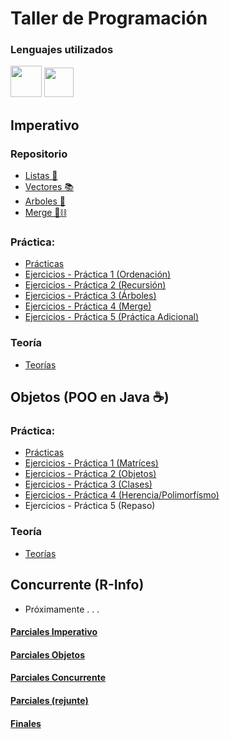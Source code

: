# Taller de Programación
### Lenguajes utilizados
<p>
  <img src="https://raw.githubusercontent.com/jmnote/z-icons/master/svg/java.svg" width="50"/>
  <img src="https://roxyfrangutierrezblog.files.wordpress.com/2015/03/lazarus_logo_new.png" width="47"/>
</p>

## Imperativo
### Repositorio
- [Listas 🧾](/Imperativo/Repositorio/Listas/)
- [Vectores 📚](/Imperativo/Repositorio/Vectores/)
- [Arboles 🌳](/Imperativo/Repositorio/Arboles/)
- [Merge 🔗⛓](/Imperativo/Repositorio/Merge/)
### Práctica:
- [Prácticas](/Imperativo/2022%20-%202°%20Semestre/Práctica)
- [Ejercicios - Práctica 1 (Ordenación)](/Imperativo/2022%20-%202°%20Semestre/Práctica/Práctica%201)
- [Ejercicios - Práctica 2 (Recursión)](/Imperativo/2022%20-%202°%20Semestre/Práctica/Práctica%202)
- [Ejercicios - Práctica 3 (Árboles)](/Imperativo/2022%20-%202°%20Semestre/Práctica/Práctica%203)
- [Ejercicios - Práctica 4 (Merge)](/Imperativo/2022%20-%202°%20Semestre/Práctica/Práctica%204)
- [Ejercicios - Práctica 5 (Práctica Adicional)](/Imperativo/2022%20-%202°%20Semestre/Práctica/Práctica%205%20-%20Adicional)
### Teoría
- [Teorías](/Imperativo/2022%20-%202°%20Semestre/Teoría)
## Objetos (POO en Java ☕)
### Práctica:
- [Prácticas](/Objetos/2022%20-%202°%20Semestre/Práctica)
- [Ejercicios - Práctica 1 (Matríces)](/Objetos/2022%20-%202°%20Semestre/Práctica/TP2022_ProyectoAlumnos/src/tema1)
- [Ejercicios - Práctica 2 (Objetos)](/Objetos/2022%20-%202°%20Semestre/Práctica/TP2022_ProyectoAlumnos/src/tema2)
- [Ejercicios - Práctica 3 (Clases)](/Objetos/2022%20-%202°%20Semestre/Práctica/TP2022_ProyectoAlumnos/src/tema3)
- [Ejercicios - Práctica 4 (Herencia/Polimorfísmo)](/Objetos/2022%20-%202°%20Semestre/Práctica/TP2022_ProyectoAlumnos/src/tema4)
- Ejercicios - Práctica 5 (Repaso)
### Teoría
- [Teorías](/Objetos/2022%20-%202°%20Semestre/Teoría)
## Concurrente (R-Info)
- Próximamente . . .
#### [Parciales Imperativo](/Imperativo/2022%20-%202°%20Semestre/Parciales)
#### [Parciales Objetos](/Objetos/2022%20-%202°%20Semestre/Parciales)
#### [Parciales Concurrente](/Concurrente/2022%20-%202°%20Semestre/Parciales)
#### [Parciales (rejunte)](/Parciales%20-%20Todos%20los%20paradigmas%20(rejunte))
#### [Finales](/Parciales%20Finales)
